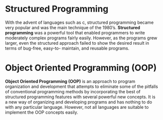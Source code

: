 # Structured Programming

With the advent of languages such as c, structured programming became very popular and was the main technique of the 1980’s. **Structured programming** was a powerful tool that enabled programmers to write moderately complex programs fairly easily. However, as the programs grew larger, even the structured approach failed to show the desired result in terms of bug-free, easy-to- maintain, and reusable programs.

# Object Oriented Programming (OOP)

**Object Oriented Programming (OOP)** is an approach to program organization and development that attempts to eliminate some of the pitfalls of conventional programming methods by incorporating the best of structured programming features with several powerful new concepts. It is a new way of organizing and developing programs and has nothing to do with any particular language. However, not all languages are suitable to implement the OOP concepts easily.